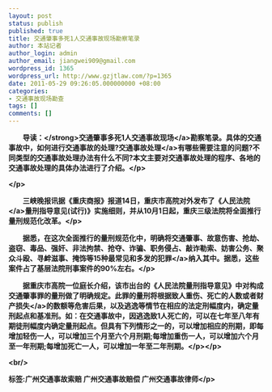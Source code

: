 ```yaml
---
layout: post
status: publish
published: true
title: 交通肇事多死1人交通事故现场勘察笔录
author: 本站记者
author_login: admin
author_email: jiangwei909@gmail.com
wordpress_id: 1365
wordpress_url: http://www.gzjtlaw.com/?p=1365
date: 2011-05-29 09:26:05.000000000 +08:00
categories:
- 交通事故现场勘查
tags: []
comments: []
---
```

<p><p><strong>　　导读：<&#47;strong>交通肇事多死1人<a>交通事故现场<&#47;a>勘察笔录。具体的交通事故中，如何进行交通事故的处理?<a>交通事故处理<&#47;a>有哪些需要注意的问题?不同类型的交通事故处理办法有什么不同?本文主要对交通事故处理的程序、各地的交通事故处理的具体办法进行了介绍。<&#47;p><p><&#47;p><p>　　三峡晚报讯据《重庆商报》报道14日，重庆市高院对外发布了《<a>人民法院<&#47;a>量刑指导意见(试行)》实施细则，并从10月1日起，重庆三级法院将全面推行量刑规范化改革。<&#47;p><p>　　据悉，在这次全面推行的量刑规范化中，明确将交通肇事、故意伤害、抢劫、盗窃、毒品、强奸、非法拘禁、抢夺、诈骗、职务侵占、敲诈勒索、妨害公务、聚众斗殴、寻衅滋事、掩饰等15种最常见和多发的<a>犯罪<&#47;a>纳入其中。据悉，这些案件占了基层法院刑事案件的90%左右。<&#47;p><p>　　据重庆市高院一位庭长介绍，该市出台的《人民法院量刑指导意见》中对构成交通肇事罪的量刑做了明确规定。此罪的量刑将根据致人重伤、死亡的人数或者<a>财产损失<&#47;a>的数额等危害后果，以及逃逸等情节在相应的法定刑幅度内，确定量刑起点和基准刑。如：在交通事故中，因逃逸致1人死亡的，可以在七年至八年有期徒刑幅度内确定量刑起点。但具有下列情形之一的，可以增加相应的刑期，即每增加轻伤一人，可以增加三个月至六个月刑期;每增加重伤一人，可以增加六个月至一年刑期;每增加死亡一人，可以增加一年至二年刑期。<&#47;p><&#47;p><br&#47;><p>标签:广州交通事故索赔 广州交通事故赔偿 广州交通事故律师<&#47;p>
